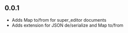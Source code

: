 ## 0.0.1

* Adds Map to/from for super_editor documents
* Adds extension for JSON de/serialize and Map to/from 
